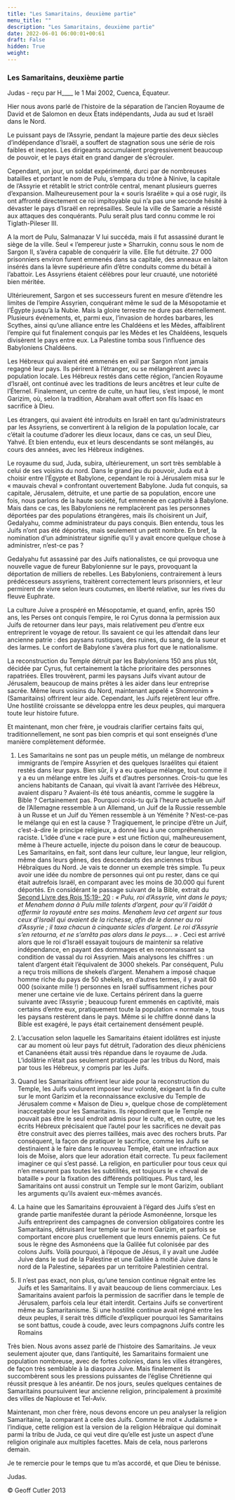 ```yaml
---
title: "Les Samaritains, deuxième partie"
menu_title: ""
description: "Les Samaritains, deuxième partie"
date: 2022-06-01 06:00:01+00:61
draft: False
hidden: True
weight:
---
```

### Les Samaritains, deuxième partie

Judas - reçu par H____ le 1 Mai 2002, Cuenca, Équateur.

Hier nous avons parlé de l’histoire de la séparation de l’ancien Royaume de David et de Salomon en deux États indépendants, Juda au sud et Israël dans le Nord.

Le puissant pays de l’Assyrie, pendant la majeure partie des deux siècles d’indépendance d’Israël, a souffert de stagnation sous une série de rois faibles et ineptes. Les dirigeants accumulaient progressivement beaucoup de pouvoir, et le pays était en grand danger de s’écrouler.

Cependant, un jour, un soldat expérimenté, durci par de nombreuses batailles et portant le nom de Pulu, s’empara du trône à Ninive, la capitale de l’Assyrie et rétablit le strict contrôle central, menant plusieurs guerres d’expansion. Malheureusement pour la « souris Israélite » qui a osé rugir, ils ont affronté directement ce roi impitoyable qui n’a pas une seconde hésité à dévaster le pays d’Israël en représailles. Seule la ville de Samarie a résisté aux attaques des conquérants. Pulu serait plus tard connu comme le roi Tiglath-Pileser III.

A la mort de Pulu, Salmanazar V lui succéda, mais il fut assassiné durant le siège de la ville. Seul  « l’empereur juste » Sharrukin, connu sous le nom de Sargon II, s’avéra capable de conquérir la ville. Elle fut détruite. 27 000 prisonniers environ furent emmenés dans sa capitale, des anneaux en laiton insérés dans la lèvre supérieure afin d’être conduits comme du bétail à l’abattoir. Les Assyriens étaient célèbres pour leur cruauté, une notoriété bien méritée.

Ultérieurement, Sargon et ses successeurs furent en mesure d’étendre les limites de l’empire Assyrien, conquérant même le sud de la Mésopotamie et l’Égypte jusqu’à la Nubie. Mais la gloire terrestre ne dure pas éternellement. Plusieurs événements, et, parmi eux, l’invasion de hordes barbares, les Scythes, ainsi qu’une alliance entre les Chaldéens et les Mèdes, affaiblirent l’empire qui fut finalement conquis par les Mèdes et les Chaldéens, lesquels divisèrent le pays entre eux. La Palestine tomba sous l’influence des Babyloniens Chaldéens.

Les Hébreux qui avaient été emmenés en exil par Sargon n’ont jamais regagné leur pays. Ils périrent à l’étranger, ou se mélangèrent avec la population locale. Les Hébreux restés dans cette région, l’ancien Royaume d’Israël, ont continué avec les traditions de leurs ancêtres et leur culte de l’Éternel. Finalement, un centre de culte, un haut lieu, s’est imposé, le mont Garizim, où, selon la tradition, Abraham avait offert son fils Isaac en sacrifice à Dieu.

Les étrangers, qui avaient été introduits en Israël en tant qu’administrateurs par les Assyriens, se convertirent à la religion de la population locale, car c’était la coutume d’adorer les dieux locaux, dans ce cas, un seul Dieu, Yahvé. Et bien entendu, eux et leurs descendants se sont mélangés, au cours des années, avec les Hébreux indigènes.

Le royaume du sud, Juda, subira, ultérieurement, un sort très semblable à celui de ses voisins du nord. Dans le grand jeu du pouvoir, Juda eut à choisir entre l’Égypte et Babylone, cependant le roi à Jérusalem misa sur le « mauvais cheval » confrontant ouvertement Babylone. Juda fut conquis, sa capitale, Jérusalem, détruite, et une partie de sa population, encore une fois, nous parlons de la haute société, fut emmenée en captivité à Babylone. Mais dans ce cas, les Babyloniens ne remplacèrent pas les personnes déportées par des populations étrangères, mais ils choisirent un Juif, Gedalyahu, comme administrateur du pays conquis. Bien entendu, tous les Juifs n’ont pas été déportés, mais seulement un petit nombre. En bref, la nomination d’un administrateur signifie qu’il y avait encore quelque chose à administrer, n’est-ce pas ?

Gedalyahu fut assassiné par des Juifs nationalistes, ce qui provoqua une nouvelle vague de fureur Babylonienne sur le pays, provoquant la déportation de milliers de rebelles. Les Babyloniens, contrairement à leurs prédécesseurs assyriens, traitèrent correctement leurs prisonniers, et leur permirent de vivre selon leurs coutumes, en liberté relative, sur les rives du fleuve Euphrate.

La culture Juive a prospéré en Mésopotamie, et quand, enfin, après 150 ans, les Perses ont conquis l’empire, le roi Cyrus donna la permission aux Juifs de retourner dans leur pays, mais relativement peu d’entre eux entreprirent le voyage de retour. Ils savaient ce qui les attendait dans leur ancienne patrie : des paysans rustiques, des ruines, du sang, de la sueur et des larmes. Le confort de Babylone s’avéra plus fort que le nationalisme.

La reconstruction du Temple détruit par les Babyloniens 150 ans plus tôt, décidée par Cyrus, fut certainement la tâche prioritaire des personnes rapatriées. Elles trouvèrent, parmi les paysans Juifs vivant autour de Jérusalem, beaucoup de mains prêtes à les aider dans leur entreprise sacrée. Même leurs voisins du Nord, maintenant appelé « Shomronim » (Samaritains) offrirent leur aide. Cependant, les Juifs rejetèrent leur offre. Une hostilité croissante se développa entre les deux peuples, qui marquera toute leur histoire future.

Et maintenant, mon cher frère, je voudrais clarifier certains faits qui, traditionnellement, ne sont pas bien compris et qui sont enseignés d’une manière complètement déformée.

1. Les Samaritains ne sont pas un peuple métis, un mélange de nombreux immigrants de  l’empire Assyrien et des quelques Israélites qui étaient restés dans leur pays. Bien sûr, il y a eu quelque mélange, tout comme il y a eu un mélange entre les Juifs et d’autres personnes. Crois-tu que les anciens habitants de Canaan, qui vivait là avant l’arrivée des Hébreux, avaient disparu ? Avaient-ils été tous anéantis, comme le suggère la Bible ? Certainement pas. Pourquoi crois-tu qu’à l’heure actuelle un Juif de l’Allemagne ressemble à un Allemand, un Juif de la Russie ressemble à un Russe et un Juif du Yémen ressemble à un Yéménite ? N’est-ce-pas le mélange qui en est la cause ? Tragiquement, le principe d’être un Juif, c’est-à-dire le principe religieux, a donné lieu à une compréhension raciste. L’idée d’une « race pure » est une fiction qui, malheureusement, même à l’heure actuelle, injecte du poison dans le cœur de beaucoup. Les Samaritains, en fait, sont dans leur culture, leur langue, leur religion, même dans leurs gênes, des descendants des anciennes tribus Hébraïques du Nord. Je vais te donner un exemple très simple. Tu peux avoir une idée du nombre de personnes qui ont pu rester, dans ce qui était autrefois Israël, en comparant avec les moins de 30.000 qui furent déportés. En considérant le passage suivant de la Bible, extrait du [Second Livre des Rois 15:19- 20](https://saintebible.com/2_kings/15-19.htm) : *« Pulu, roi d’Assyrie, vint dans le pays; et Menahem donna à Pulu mille talents d’argent, pour qu’il l’aidât à affermir la royauté entre ses mains. Menahem leva cet argent sur tous ceux d’Israël qui avaient de la richesse, afin de le donner au roi d’Assyrie ; il taxa chacun à cinquante sicles d’argent. Le roi d’Assyrie s’en retourna, et ne s’arrêta pas alors dans le pays.… »* . Ceci est arrivé alors que le roi d’Israël essayait toujours de maintenir sa relative indépendance, en payant des dommages et en reconnaissant sa condition de vassal du roi Assyrien. Mais analysons les chiffres : un talent d’argent était l’équivalent de 3000 shekels. Par conséquent, Pulu a reçu trois millions de shekels d’argent. Menahem a imposé chaque homme riche du pays de 50 shekels, en d’autres termes, il y avait 60 000 (soixante mille !) personnes en Israël suffisamment riches pour mener une certaine vie de luxe. Certains périrent dans la guerre suivante avec l’Assyrie ; beaucoup furent emmenés en captivité, mais certains d’entre eux, pratiquement toute la population « normale », tous les paysans restèrent dans le pays. Même si le chiffre donné dans la Bible est exagéré, le pays était certainement densément peuplé.

2. L’accusation selon laquelle les Samaritains étaient idolâtres est injuste car au moment où leur pays fut détruit, l’adoration des dieux phéniciens et Cananéens était aussi très répandue dans le royaume de Juda. L’idolâtrie n’était pas seulement pratiquée par les tribus du Nord, mais par tous les Hébreux, y compris par les Juifs.

3. Quand les Samaritains offrirent leur aide pour la reconstruction du Temple, les Juifs voulurent imposer leur volonté, exigeant la fin du culte sur le mont Garizim et la reconnaissance exclusive du Temple de Jérusalem comme « Maison de Dieu », quelque chose de complètement inacceptable pour les Samaritains. Ils répondirent que le Temple ne pouvait pas être le seul endroit admis pour le culte, et, en outre, que les écrits Hébreux précisaient que l’autel pour les sacrifices ne devait pas être construit avec des pierres taillées, mais avec des rochers bruts. Par conséquent, la façon de pratiquer le sacrifice, comme les Juifs se destinaient à le faire dans le nouveau Temple, était une infraction aux lois de Moïse, alors que leur adoration  était correcte. Tu peux facilement imaginer ce qui s’est passé. La religion, en particulier pour tous ceux qui n’en mesurent pas toutes les subtilités, est toujours le « cheval de bataille » pour la fixation des différends politiques. Plus tard, les Samaritains ont aussi construit un Temple sur le mont Garizim, oubliant les arguments qu’ils avaient eux-mêmes avancés.

4. La haine que les Samaritains éprouvaient à l’égard des Juifs s’est en grande partie manifestée durant la période Asmonéenne, lorsque les Juifs entreprirent des campagnes de conversion obligatoires contre les Samaritains, détruisant leur temple sur le mont Garizim, et parfois se comportant encore plus cruellement que leurs ennemis païens. Ce fut sous le règne des Asmonéens que la Galilée fut colonisée par des colons Juifs. Voilà pourquoi, à l’époque de Jésus, il y avait une Judée Juive dans le sud de la Palestine et une Galilée à moitié Juive dans le nord de la Palestine, séparées par un territoire Palestinien central.

5. Il n’est pas exact, non plus, qu’une tension continue régnait entre les Juifs et les Samaritains. Il y avait beaucoup de liens commerciaux. Les Samaritains avaient parfois la permission de sacrifier dans le temple de Jérusalem, parfois cela leur était interdit. Certains Juifs se convertirent même au Samaritanisme. Si une hostilité continue avait régné entre les deux peuples, il serait très difficile d’expliquer pourquoi les Samaritains se sont battus, coude à coude, avec leurs compagnons Juifs contre les Romains

Très bien. Nous avons assez parlé de l’histoire des Samaritains. Je veux seulement ajouter que, dans l’antiquité, les Samaritains formaient une population nombreuse, avec de fortes colonies, dans les villes étrangères, de façon très semblable à la diaspora Juive. Mais finalement ils succombèrent sous les pressions puissantes de l’église Chrétienne qui réussit presque à les anéantir. De nos jours, seules quelques centaines de Samaritains poursuivent leur ancienne religion, principalement à proximité des villes de Naplouse et Tel-Aviv.

Maintenant, mon cher frère, nous devons encore un peu analyser la religion Samaritaine, la comparant à celle des Juifs. Comme le mot « Judaïsme » l’indique, cette religion est la version de la religion Hébraïque qui dominait parmi la tribu de Juda, ce qui veut dire qu’elle est juste un aspect d’une religion originale aux multiples facettes. Mais de cela, nous parlerons demain.

Je te remercie pour le temps que tu m’as accordé, et que Dieu te bénisse.

Judas.

© Geoff Cutler 2013